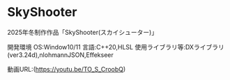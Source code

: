 # SkyShooter
2025年冬制作作品「SkyShooter(スカイシューター)」

開発環境
OS:Window10/11
言語:C++20,HLSL
使用ライブラリ等:DXライブラリ(ver3.24d),nlohmannJSON,Effekseer

動画URL:(https://youtu.be/TO_S_CroobQ)
